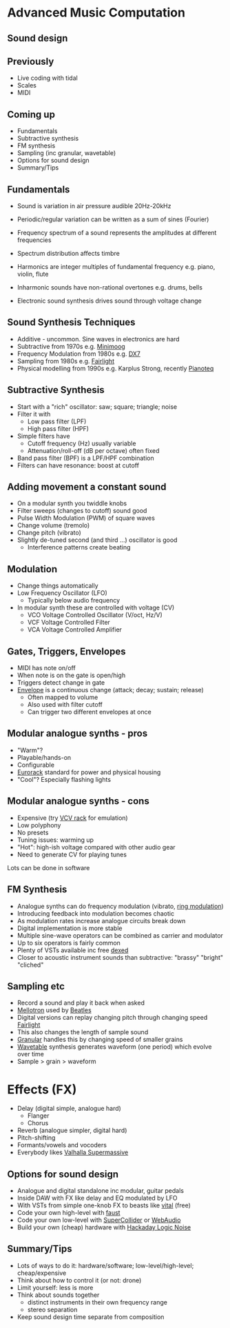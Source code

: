 # Advanced Music Computation

## Sound design


## Previously

- Live coding with tidal
- Scales
- MIDI


## Coming up

- Fundamentals
- Subtractive synthesis
- FM synthesis
- Sampling (inc granular, wavetable)
- Options for sound design
- Summary/Tips


## Fundamentals

- Sound is variation in air pressure audible 20Hz-20kHz
- Periodic/regular variation can be written as a sum of sines (Fourier)
- Frequency spectrum of a sound represents the amplitudes at different frequencies
- Spectrum distribution affects timbre


- Harmonics are integer multiples of fundamental frequency e.g. piano, violin, flute
- Inharmonic sounds have non-rational overtones e.g. drums, bells
- Electronic sound synthesis drives sound through voltage change


## Sound Synthesis Techniques

- Additive - uncommon. Sine waves in electronics are hard
- Subtractive from 1970s e.g. [Minimoog](https://en.wikipedia.org/wiki/Minimoog) 
- Frequency Modulation from 1980s e.g. [DX7](https://en.wikipedia.org/wiki/Yamaha_DX7) 
- Sampling from 1980s e.g. [Fairlight](https://en.wikipedia.org/wiki/Fairlight_CMI)
- Physical modelling from 1990s e.g. Karplus Strong, recently [Pianoteq](https://www.modartt.com/pianoteq_overview)


## Subtractive Synthesis

- Start with a "rich" oscillator: saw; square; triangle; noise
- Filter it with
  - Low pass filter (LPF)
  - High pass filter (HPF)
- Simple filters have
  - Cutoff frequency (Hz) usually variable
  - Attenuation/roll-off (dB per octave) often fixed
- Band pass filter (BPF) is a LPF/HPF combination
- Filters can have resonance: boost at cutoff


## Adding movement a constant sound

- On a modular synth you twiddle knobs 
- Filter sweeps (changes to cutoff) sound good
- Pulse Width Modulation (PWM) of square waves
- Change volume (tremolo)
- Change pitch (vibrato)
- Slightly de-tuned second (and third ...) oscillator is good
  - Interference patterns create beating


## Modulation

- Change things automatically
- Low Frequency Oscillator (LFO)
  - Typically below audio frequency
- In modular synth these are controlled with voltage (CV)
  - VCO Voltage Controlled Oscillator (V/oct, Hz/V)
  - VCF Voltage Controlled Filter
  - VCA Voltage Controlled Amplifier


## Gates, Triggers, Envelopes

- MIDI has note on/off
- When note is on the gate is open/high
- Triggers detect change in gate
- [Envelope](https://en.wikipedia.org/wiki/Envelope_(music)) is a continuous change (attack; decay; sustain; release)
  - Often mapped to volume
  - Also used with filter cutoff
  - Can trigger two different envelopes at once


## Modular analogue synths - pros

- "Warm"?
- Playable/hands-on
- Configurable
- [Eurorack](https://en.wikipedia.org/wiki/Eurorack) standard for power and physical housing
- "Cool"? Especially flashing lights


## Modular analogue synths - cons

- Expensive (try [VCV rack](https://vcvrack.com/) for emulation)
- Low polyphony
- No presets
- Tuning issues: warming up
- "Hot": high-ish voltage compared with other audio gear
- Need to generate CV for playing tunes

Lots can be done in software


## FM Synthesis

- Analogue synths can do frequency modulation (vibrato, [ring modulation](https://en.wikipedia.org/wiki/Ring_modulation))
- Introducing feedback into modulation becomes chaotic
- As modulation rates increase analogue circuits break down
- Digital implementation is more stable
- Multiple sine-wave operators can be combined as carrier and modulator
- Up to six operators is fairly common
- Plenty of VSTs available inc free [dexed](https://www.kvraudio.com/product/dexed-by-digital-suburban)
- Closer to acoustic instrument sounds than subtractive: "brassy" "bright" "cliched"


## Sampling etc

- Record a sound and play it back when asked
- [Mellotron](https://en.wikipedia.org/wiki/Mellotron) used by [Beatles](https://en.wikipedia.org/wiki/Strawberry_Fields_Forever)
- Digital versions can replay changing pitch through changing speed [Fairlight](https://en.wikipedia.org/wiki/Fairlight_CMI)
- This also changes the length of sample sound
- [Granular](https://en.wikipedia.org/wiki/Granular_synthesis) handles this by changing speed of smaller grains
- [Wavetable](https://en.wikipedia.org/wiki/Wavetable_synthesis) synthesis generates waveform (one period) which evolve over time
- Sample > grain > waveform


# Effects (FX)

- Delay (digital simple, analogue hard)
  - Flanger
  - Chorus
- Reverb (analogue simpler, digital hard)
- Pitch-shifting
- Formants/vowels and vocoders
- Everybody likes [Valhalla Supermassive](https://valhalladsp.com/shop/reverb/valhalla-supermassive/)


## Options for sound design

- Analogue and digital standalone inc modular, guitar pedals
- Inside DAW with FX like delay and EQ modulated by LFO
- With VSTs from simple one-knob FX to beasts like [vital](https://vital.audio/) (free)
- Code your own high-level with [faust](https://faust.grame.fr/)
- Code your own low-level with [SuperCollider](https://supercollider.github.io/) or [WebAudio](https://developer.mozilla.org/en-US/docs/Web/API/Web_Audio_API)
- Build your own (cheap) hardware with [Hackaday Logic Noise](https://hackaday.com/tag/logic-noise/)


## Summary/Tips

- Lots of ways to do it: hardware/software; low-level/high-level; cheap/expensive
- Think about how to control it (or not: drone)
- Limit yourself: less is more
- Think about sounds together
  - distinct instruments in their own frequency range
  - stereo separation
- Keep sound design time separate from composition